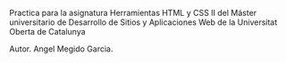 Practica para la asignatura Herramientas HTML y CSS II del  Máster universitario de Desarrollo de Sitios y Aplicaciones Web de la Universitat Oberta
de Catalunya

Autor.  Angel Megido Garcia.
 